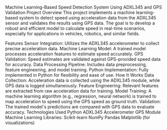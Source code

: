 Machine Learning-Based Speed Detection System
Using ADXL345 and GPS Validation
Project Overview
This project implements a machine learning-based system to detect speed using acceleration data from the ADXL345 sensor and validates the results using GPS data. The goal is to develop a robust and efficient model to calculate speed in real-time scenarios, especially for applications in vehicles, robotics, and similar fields.

Features
Sensor Integration: Utilizes the ADXL345 accelerometer to collect precise acceleration data.
Machine Learning Model: A trained model processes acceleration features to estimate speed accurately.
GPS Validation: Speed estimates are validated against GPS-provided speed data for accuracy.
Data Processing Pipeline: Includes data preprocessing, feature engineering, and model training.
Python Implementation: Fully implemented in Python for flexibility and ease of use.
How It Works
Data Collection: Acceleration data is collected using the ADXL345 module, while GPS data is logged simultaneously.
Feature Engineering: Relevant features are extracted from raw acceleration data for training.
Model Training: A machine learning algorithm (e.g., regression, neural network) is trained to map acceleration to speed using the GPS speed as ground truth.
Validation: The trained model's predictions are compared with GPS data to evaluate accuracy.
Technologies Used
Python
ADXL345 Accelerometer
GPS Module
Machine Learning Libraries:
Scikit-learn
NumPy
Pandas
Matplotlib (for visualizations)
